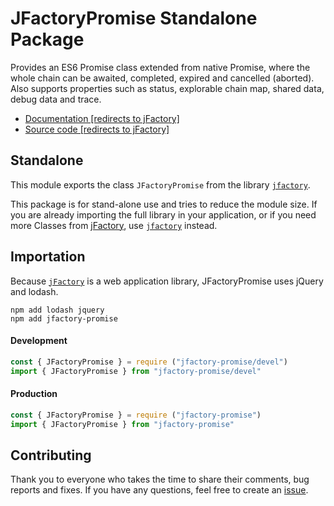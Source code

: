 # JFactoryPromise Standalone Package

Provides an ES6 Promise class extended from native Promise, where the whole chain can be awaited, completed, expired and cancelled (aborted). Also supports properties such as status, explorable chain map, shared data, debug data and trace.

* [Documentation [redirects to jFactory]](https://github.com/jfactory-es/jfactory/blob/master/docs/JFactoryPromise.md)
* [Source code [redirects to jFactory]](https://github.com/jfactory-es/jfactory/blob/master/src/JFactoryPromise.mjs)

## Standalone

This module exports the class `JFactoryPromise` from the library [`jfactory`](https://www.npmjs.com/package/jfactory). 

This package is for stand-alone use and tries to reduce the module size. If you are already importing the full library in your application, or if you need more Classes from [jFactory](https://github.com/jfactory-es/jfactory), use [`jfactory`](https://www.npmjs.com/package/jfactory) instead. 

## Importation

Because [`jFactory`](https://github.com/jfactory-es/jfactory) is a web application library, JFactoryPromise uses jQuery and lodash.

```shell script
npm add lodash jquery 
npm add jfactory-promise
```

#### Development 
```javascript
const { JFactoryPromise } = require ("jfactory-promise/devel")
import { JFactoryPromise } from "jfactory-promise/devel"
```

#### Production 
```javascript
const { JFactoryPromise } = require ("jfactory-promise")
import { JFactoryPromise } from "jfactory-promise"
```

## Contributing

Thank you to everyone who takes the time to share their comments, bug reports and fixes. If you have any questions, feel free to create an [issue](https://github.com/jfactory-es/jfactory-promise/issues).
